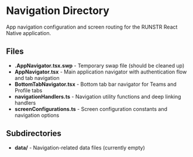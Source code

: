 # Navigation Directory

App navigation configuration and screen routing for the RUNSTR React Native application.

## Files

- **.AppNavigator.tsx.swp** - Temporary swap file (should be cleaned up)
- **AppNavigator.tsx** - Main application navigator with authentication flow and tab navigation
- **BottomTabNavigator.tsx** - Bottom tab bar navigator for Teams and Profile tabs
- **navigationHandlers.ts** - Navigation utility functions and deep linking handlers
- **screenConfigurations.ts** - Screen configuration constants and navigation options

## Subdirectories

- **data/** - Navigation-related data files (currently empty)